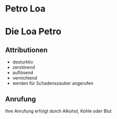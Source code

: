 # Petro Loa

# Die Loa Petro
## Attributionen
- desturktiv
- zerstörend 
- auflösend
- vernichtend
- werden für Schadenszauber angerufen
## Anrufung
Ihre Anrufung erfolgt durch Alkohol, Kohle oder Blut